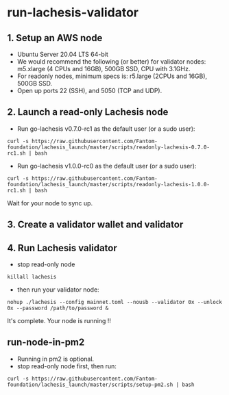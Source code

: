 # run-lachesis-validator

## 1. Setup an AWS node
- Ubuntu Server 20.04 LTS 64-bit
- We would recommend the following (or better) for validator nodes: 
m5.xlarge (4 CPUs and 16GB), 500GB SSD, CPU with 3.1GHz.
- For readonly nodes, minimum specs is: r5.large (2CPUs and 16GB), 500GB SSD.
- Open up ports 22 (SSH), and 5050 (TCP and UDP).

## 2. Launch a read-only Lachesis node
 - Run go-lachesis v0.7.0-rc1 as the default user (or a sudo user):
```
curl -s https://raw.githubusercontent.com/Fantom-foundation/lachesis_launch/master/scripts/readonly-lachesis-0.7.0-rc1.sh | bash
```
 - Run go-lachesis v1.0.0-rc0 as the default user (or a sudo user):
```
curl -s https://raw.githubusercontent.com/Fantom-foundation/lachesis_launch/master/scripts/readonly-lachesis-1.0.0-rc1.sh | bash
```
Wait for your node to sync up.

## 3. Create a validator wallet and validator

## 4. Run Lachesis validator
- stop read-only node

```
killall lachesis
```

- then run your validator node:

```
nohup ./lachesis --config mainnet.toml --nousb --validator 0x --unlock 0x --password /path/to/password &
```

It's complete. Your node is running !!

## run-node-in-pm2
- Running in pm2 is optional.
- stop read-only node first, then run:
```
curl -s https://raw.githubusercontent.com/Fantom-foundation/lachesis_launch/master/scripts/setup-pm2.sh | bash
```